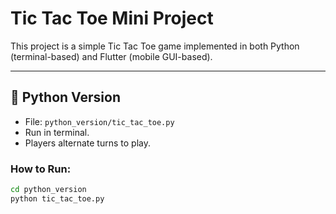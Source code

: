 # Tic Tac Toe Mini Project

This project is a simple Tic Tac Toe game implemented in both Python (terminal-based) and Flutter (mobile GUI-based).

---

## 🔸 Python Version
- File: `python_version/tic_tac_toe.py`
- Run in terminal.
- Players alternate turns to play.

### How to Run:
```bash
cd python_version
python tic_tac_toe.py
